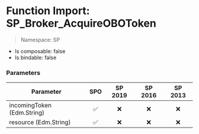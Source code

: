 # Function Import: SP_Broker_AcquireOBOToken

> Namespace: SP

- Is composable: false
- Is bindable: false

### Parameters

Parameter | SPO | SP 2019 | SP 2016 | SP 2013
----------|:---:|:-------:|:-------:|:-------:
incomingToken (Edm.String) | ✅ | ❌ | ❌ | ❌
resource (Edm.String) | ✅ | ❌ | ❌ | ❌